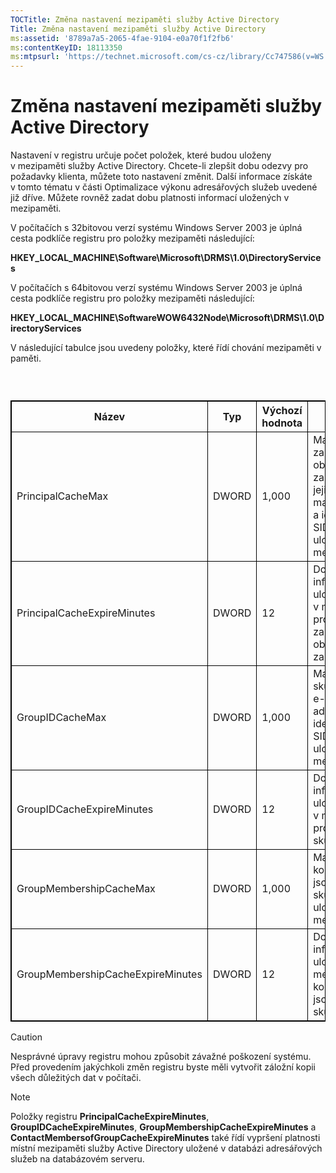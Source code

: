 ```yaml
---
TOCTitle: Změna nastavení mezipaměti služby Active Directory
Title: Změna nastavení mezipaměti služby Active Directory
ms:assetid: '8789a7a5-2065-4fae-9104-e0a70f1f2fb6'
ms:contentKeyID: 18113350
ms:mtpsurl: 'https://technet.microsoft.com/cs-cz/library/Cc747586(v=WS.10)'
---
```


Změna nastavení mezipaměti služby Active Directory
==================================================

Nastavení v registru určuje počet položek, které budou uloženy v mezipaměti služby Active Directory. Chcete-li zlepšit dobu odezvy pro požadavky klienta, můžete toto nastavení změnit. Další informace získáte v tomto tématu v části Optimalizace výkonu adresářových služeb uvedené již dříve. Můžete rovněž zadat dobu platnosti informací uložených v mezipaměti.

V počítačích s 32bitovou verzí systému Windows Server 2003 je úplná cesta podklíče registru pro položky mezipaměti následující:

**HKEY\_LOCAL\_MACHINE\\Software\\Microsoft\\DRMS\\1.0\\DirectoryServices**

V počítačích s 64bitovou verzí systému Windows Server 2003 je úplná cesta podklíče registru pro položky mezipaměti následující:

**HKEY\_LOCAL\_MACHINE\\SoftwareWOW6432Node\\Microsoft\\DRMS\\1.0\\DirectoryServices**

V následující tabulce jsou uvedeny položky, které řídí chování mezipaměti v paměti.

###  

 
<table style="border:1px solid black;">
<colgroup>
<col width="25%" />
<col width="25%" />
<col width="25%" />
<col width="25%" />
</colgroup>
<thead>
<tr class="header">
<th style="border:1px solid black;" >Název</th>
<th style="border:1px solid black;" >Typ</th>
<th style="border:1px solid black;" >Výchozí hodnota</th>
<th style="border:1px solid black;" >Popis</th>
</tr>
</thead>
<tbody>
<tr class="odd">
<td style="border:1px solid black;">PrincipalCacheMax</td>
<td style="border:1px solid black;">DWORD</td>
<td style="border:1px solid black;">1,000</td>
<td style="border:1px solid black;">Maximální počet zaregistrovaných objektů zabezpečení a jejich e-mailových adres a identifikátorů SID, které lze uložit v mezipaměti.</td>
</tr>
<tr class="even">
<td style="border:1px solid black;">PrincipalCacheExpireMinutes</td>
<td style="border:1px solid black;">DWORD</td>
<td style="border:1px solid black;">12</td>
<td style="border:1px solid black;">Doba platnosti informací uložených v mezipaměti pro zaregistrované objekty zabezpečení.</td>
</tr>
<tr class="odd">
<td style="border:1px solid black;">GroupIDCacheMax</td>
<td style="border:1px solid black;">DWORD</td>
<td style="border:1px solid black;">1,000</td>
<td style="border:1px solid black;">Maximální počet skupin a jejich e-mailových adres a identifikátorů SID, které lze uložit v mezipaměti.</td>
</tr>
<tr class="even">
<td style="border:1px solid black;">GroupIDCacheExpireMinutes</td>
<td style="border:1px solid black;">DWORD</td>
<td style="border:1px solid black;">12</td>
<td style="border:1px solid black;">Doba platnosti informací uložených v mezipaměti pro členství ve skupinách.</td>
</tr>
<tr class="odd">
<td style="border:1px solid black;">GroupMembershipCacheMax</td>
<td style="border:1px solid black;">DWORD</td>
<td style="border:1px solid black;">1,000</td>
<td style="border:1px solid black;">Maximální počet kontaktů, které jsou členy skupiny, již lze uložit v mezipaměti.</td>
</tr>
<tr class="even">
<td style="border:1px solid black;">GroupMembershipCacheExpireMinutes</td>
<td style="border:1px solid black;">DWORD</td>
<td style="border:1px solid black;">12</td>
<td style="border:1px solid black;">Doba platnosti informací uložených v mezipaměti pro kontakty, které jsou členy skupiny.</td>
</tr>
</tbody>
</table>
  
> [!CAUTION]
> Nesprávné úpravy registru mohou způsobit závažné poškození systému. Před provedením jakýchkoli změn registru byste měli vytvořit záložní kopii všech důležitých dat v počítači. 
  
> [!NOTE]
> Položky registru **PrincipalCacheExpireMinutes**, **GroupIDCacheExpireMinutes**, **GroupMembershipCacheExpireMinutes** a **ContactMembersofGroupCacheExpireMinutes** také řídí vypršení platnosti místní mezipaměti služby Active Directory uložené v databázi adresářových služeb na databázovém serveru. 
